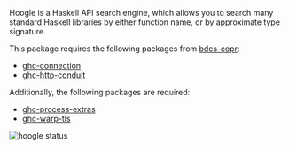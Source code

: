 Hoogle is a Haskell API search engine, which allows you to search many standard
Haskell libraries by either function name, or by approximate type signature.

This package requires the following packages from [bdcs-copr](https://github.com/weldr/bdcs-copr/):

* [ghc-connection](https://github.com/weldr/bdcs-copr/tree/master/ghc-connection)
* [ghc-http-conduit](https://github.com/weldr/bdcs-copr/tree/master/ghc-http-conduit)

Additionally, the following packages are required:

* [ghc-process-extras](../ghc-process-extras)
* [ghc-warp-tls](../ghc-warp-tls)

![hoogle status](https://copr.fedorainfracloud.org/coprs/dshea/bdcs-haskell-deps/package/hoogle/status_image/last_build.png)
